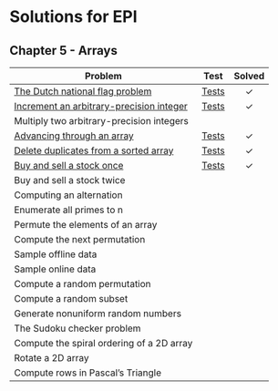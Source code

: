 # Solutions for EPI

Chapter 5 - Arrays
------------------

| Problem                                                                  | Test         | Solved  |
|--------------------------------------------------------------------------|:------------:|:-------:|
| [The Dutch national flag problem][1]                                     |  [Tests][2]  |    ✓    |
| [Increment an arbitrary-precision integer][3]                            |  [Tests][4]  |    ✓    |
| Multiply two arbitrary-precision integers           	                   |              |         |
| [Advancing through an array][5]                                          |  [Tests][6]  |    ✓    |
| [Delete duplicates from a sorted array][7]                               |  [Tests][8]  |    ✓    |   
| [Buy and sell a stock once][9]       		        	                   |  [Tests][10] |    ✓    |
| Buy and sell a stock twice                                         	   |		      |         |
| Computing an alternation           			                           |              |         |
| Enumerate all primes to n                                        	       |              |         |
| Permute the elements of an array                                   	   |		      |         |
| Compute the next permutation                                       	   |		      |         |
| Sample offline data                                                      |              |         |
| Sample online data                                                 	   |		      |         |
| Compute a random permutation                                       	   |              |         |
| Compute a random subset                                            	   |		      |         |
| Generate nonuniform random numbers                                	   |		      |         |
| The Sudoku checker problem                                        	   |		      |         |
| Compute the spiral ordering of a 2D array                          	   |              |         |
| Rotate a 2D array                                                        |              |         |
| Compute rows in Pascal’s Triangle                                 	   |		      |         |

[1]: arrays/dutchflagproblem.go
[2]: arrays/dutchflagproblem_test.go

[3]: arrays/incrementinteger.go
[4]: arrays/incrementinteger_test.go

[5]: arrays/advance.go
[6]: arrays/advance_test.go

[7]: arrays/duplicates.go
[8]: arrays/duplicates_test.go

[9]: arrays/buyonce.go
[10]: arrays/buyonce_test.go